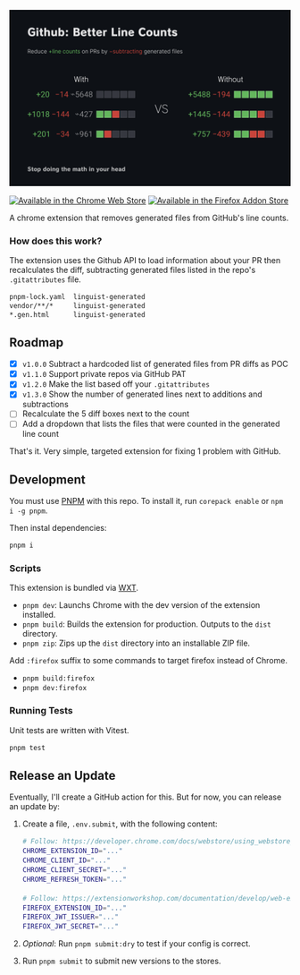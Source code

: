 ![Github: Better Line Counts](./.github/assets/screenshot.png)

[<img height="72" src="./.github/assets/promo-cws.svg" alt="Available in the Chrome Web Store">](https://chrome.google.com/webstore/detail/ocfdgncpifmegplaglcnglhioflaimkd) [<img height="72" src="./.github/assets/promo-fas.svg" alt="Available in the Firefox Addon Store">](https://addons.mozilla.org/en-US/firefox/addon/github-better-line-counts/)

A chrome extension that removes generated files from GitHub's line counts.

### How does this work?

The extension uses the Github API to load information about your PR then recalculates the diff, subtracting generated files listed in the repo's `.gitattributes` file.

```
pnpm-lock.yaml  linguist-generated
vendor/**/*     linguist-generated
*.gen.html      linguist-generated
```

## Roadmap

- [x] `v1.0.0` Subtract a hardcoded list of generated files from PR diffs as POC
- [x] `v1.1.0` Support private repos via GitHub PAT
- [x] `v1.2.0` Make the list based off your `.gitattributes`
- [x] `v1.3.0` Show the number of generated lines next to additions and subtractions
- [ ] Recalculate the 5 diff boxes next to the count
- [ ] Add a dropdown that lists the files that were counted in the generated line count

That's it. Very simple, targeted extension for fixing 1 problem with GitHub.

## Development

You must use [PNPM](https://pnpm.io/) with this repo. To install it, run `corepack enable` or `npm i -g pnpm`.

Then instal dependencies:

```sh
pnpm i
```

### Scripts

This extension is bundled via [WXT](https://wxt.dev).

- `pnpm dev`: Launchs Chrome with the dev version of the extension installed.
- `pnpm build`: Builds the extension for production. Outputs to the `dist` directory.
- `pnpm zip`: Zips up the `dist` directory into an installable ZIP file.

Add `:firefox` suffix to some commands to target firefox instead of Chrome.

- `pnpm build:firefox`
- `pnpm dev:firefox`

### Running Tests

Unit tests are written with Vitest.

```ts
pnpm test
```

## Release an Update

Eventually, I'll create a GitHub action for this. But for now, you can release an update by:

1. Create a file, `.env.submit`, with the following content:

   ```sh
   # Follow: https://developer.chrome.com/docs/webstore/using_webstore_api/
   CHROME_EXTENSION_ID="..."
   CHROME_CLIENT_ID="..."
   CHROME_CLIENT_SECRET="..."
   CHROME_REFRESH_TOKEN="..."

   # Follow: https://extensionworkshop.com/documentation/develop/web-ext-command-reference/#web-ext-sign
   FIREFOX_EXTENSION_ID="..."
   FIREFOX_JWT_ISSUER="..."
   FIREFOX_JWT_SECRET="..."
   ```

2. _Optional_: Run `pnpm submit:dry` to test if your config is correct.

3. Run `pnpm submit` to submit new versions to the stores.
